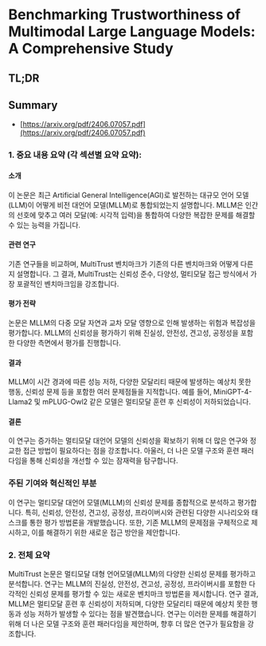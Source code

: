 # Benchmarking Trustworthiness of Multimodal Large Language Models: A Comprehensive Study
## TL;DR
## Summary
- [https://arxiv.org/pdf/2406.07057.pdf](https://arxiv.org/pdf/2406.07057.pdf)

### 1. 중요 내용 요약 (각 섹션별 요약 요약):

#### 소개
이 논문은 최근 Artificial General Intelligence(AGI)로 발전하는 대규모 언어 모델(LLM)이 어떻게 비전 대언어 모델(MLLM)로 통합되었는지 설명합니다. MLLM은 인간의 선호에 맞추고 여러 모달(예: 시각적 입력)을 통합하여 다양한 복잡한 문제를 해결할 수 있는 능력을 가집니다.

#### 관련 연구
기존 연구들을 비교하며, MultiTrust 벤치마크가 기존의 다른 벤치마크와 어떻게 다른지 설명합니다. 그 결과, MultiTrust는 신뢰성 준수, 다양성, 멀티모달 접근 방식에서 가장 포괄적인 벤치마크임을 강조합니다.

#### 평가 전략
논문은 MLLM의 다중 모달 자연과 교차 모달 영향으로 인해 발생하는 위험과 복잡성을 평가합니다. MLLM의 신뢰성을 평가하기 위해 진실성, 안전성, 견고성, 공정성을 포함한 다양한 측면에서 평가를 진행합니다.

#### 결과
MLLM이 시간 경과에 따른 성능 저하, 다양한 모달리티 때문에 발생하는 예상치 못한 행동, 신뢰성 문제 등을 포함한 여러 문제점들을 지적합니다. 예를 들어, MiniGPT-4-Llama2 및 mPLUG-Owl2 같은 모델은 멀티모달 훈련 후 신뢰성이 저하되었습니다.

#### 결론
이 연구는 증가하는 멀티모달 대언어 모델의 신뢰성을 확보하기 위해 더 많은 연구와 정교한 접근 방법이 필요하다는 점을 강조합니다. 아울러, 더 나은 모델 구조와 훈련 패러다임을 통해 신뢰성을 개선할 수 있는 잠재력을 탐구합니다.

### 주된 기여와 혁신적인 부분
이 연구는 멀티모달 대언어 모델(MLLM)의 신뢰성 문제를 종합적으로 분석하고 평가합니다. 특히, 신뢰성, 안전성, 견고성, 공정성, 프라이버시와 관련된 다양한 시나리오와 태스크를 통한 평가 방법론을 개발했습니다. 또한, 기존 MLLM의 문제점을 구체적으로 제시하고, 이를 해결하기 위한 새로운 접근 방안을 제안합니다.

### 2. 전체 요약
MultiTrust 논문은 멀티모달 대형 언어모델(MLLM)의 다양한 신뢰성 문제를 평가하고 분석합니다. 연구는 MLLM의 진실성, 안전성, 견고성, 공정성, 프라이버시를 포함한 다각적인 신뢰성 문제를 평가할 수 있는 새로운 벤치마크 방법론을 제시합니다. 연구 결과, MLLM은 멀티모달 훈련 후 신뢰성이 저하되며, 다양한 모달리티 때문에 예상치 못한 행동과 성능 저하가 발생할 수 있다는 점을 발견했습니다. 연구는 이러한 문제를 해결하기 위해 더 나은 모델 구조와 훈련 패러다임을 제안하며, 향후 더 많은 연구가 필요함을 강조합니다.